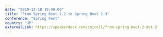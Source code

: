 ```yaml
---
date: "2019-12-18 10:00:00"
title: "From Spring Boot 2.2 to Spring Boot 2.3"
conference: "Spring Fest"
country: "JP"
externalLink: https://speakerdeck.com/snicoll/from-spring-boot-2-dot-2-to-spring-boot-2-dot-3
---
```

